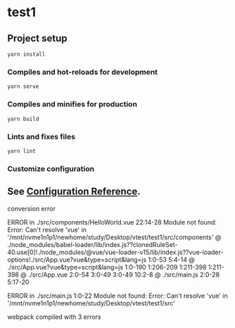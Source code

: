 # test1

## Project setup
```
yarn install
```

### Compiles and hot-reloads for development
```
yarn serve
```

### Compiles and minifies for production
```
yarn build
```

### Lints and fixes files
```
yarn lint
```

### Customize configuration
See [Configuration Reference](https://cli.vuejs.org/config/).
------


conversion error

ERROR in ./src/components/HelloWorld.vue 22:14-28
Module not found: Error: Can't resolve 'vue' in '/mnt/nvme1n1p1/newhome/study/Desktop/vtest/test1/src/components'
 @ ./node_modules/babel-loader/lib/index.js??clonedRuleSet-40.use[0]!./node_modules/@vue/vue-loader-v15/lib/index.js??vue-loader-options!./src/App.vue?vue&type=script&lang=js 1:0-53 5:4-14
 @ ./src/App.vue?vue&type=script&lang=js 1:0-190 1:206-209 1:211-398 1:211-398
 @ ./src/App.vue 2:0-54 3:0-49 3:0-49 10:2-8
 @ ./src/main.js 2:0-28 5:17-20

ERROR in ./src/main.js 1:0-22
Module not found: Error: Can't resolve 'vue' in '/mnt/nvme1n1p1/newhome/study/Desktop/vtest/test1/src'

webpack compiled with 3 errors